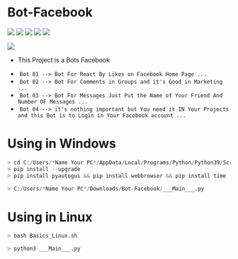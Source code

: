 # Bot-Facebook
![](https://img.shields.io/badge/BOT-%20-red)
![](https://img.shields.io/badge/BOT-React%20%2B1-brightgreen)
![](https://img.shields.io/badge/BOT-Messages%20-blue)
![](https://img.shields.io/badge/BOT-Comments%20-yellowgreen)
![](https://img.shields.io/badge/B76F-Derradji-orange)

![](https://blog-assets.freshworks.com/freshdesk/wp-content/uploads/2019/02/06180403/Voice_bot.gif)

* This Project is a Bots Facebook

- ![]() `Bot 01 --> Bot For React By Likes on Facebook Home Page ...`
- ![]() `Bot 02 --> Bot For Comments in Groups and it's Good in Marketing ...`
- ![]() `Bot 03 --> Bot For Messages Just Put the Name of Your Friend And Number OF Messages ...`
- ![]() `Bot 04 --> it's nothing important but You need it IN Your Projects and this Bot is to Login in Your Facebook account ...`

# Using in Windows
```python
> cd C:/Users/*Name Your PC*/AppData/Local/Programs/Python/Python39/Scripts
> pip install --upgrade
> pip install pyautogui && pip install webbrowser && pip install time
```
```python
> C:/Users/*Name Your PC*/Downloads/Bot-Facebook/___Main___.py
```

# Using in Linux
```python
> bash Basics_Linux.sh
```
```python
> python3 ___Main___.py
```
